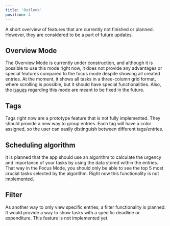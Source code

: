 ```yaml
---
title: 'Outlook'
position: 4
---
```


A short overview of features that are currently not finished or planned.
However, they are considered to be a part of future updates.

## Overview Mode

The Overview Mode is currently under construction, and although it is possible to use this mode right now, it does not
provide any advantages or special features compared to the focus mode despite showing all created entries.
At the moment, it shows all tasks in a three-column grid format, where scrolling is possible, but it should have special
functionalities.
Also, the [issues](./dev-notes/known_issues) regarding this mode are meant to be fixed in the future.

## Tags

Tags right now are a prototype feature that is not fully implemented.
They should provide a new way to group entries.
Each tag will have a color assigned, so the user can easily distinguish between different tags/entries.

## Scheduling algorithm

It is planned that the app should use an algorithm to calculate the urgency and importance of your tasks by using the
data stored within the entries.
That way in the Focus Mode, you should only be able to see the top 5 most crucial tasks
selected by the algorithm.
Right now this functionality is not implemented.

## Filter

As another way to only view specific entries, a filter functionality is planned.
It would provide a way to show tasks with a specific deadline or expenditure.
This feature is not implemented yet.
